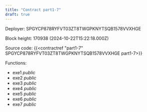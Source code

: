 ```yaml
---
title: "Contract part1-7"
draft: true
---
```

Deployer: SPGYCP878RYFVT03ZT8TWGPKNYTSQB1578VVXHGE


 



Block height: 170938 (2024-10-22T15:22:18.000Z)

Source code: {{<contractref "part1-7" SPGYCP878RYFVT03ZT8TWGPKNYTSQB1578VVXHGE part1-7>}}

Functions:

* exe1 _public_
* exe2 _public_
* exe3 _public_
* exe4 _public_
* exe5 _public_
* exe6 _public_
* exe7 _public_
